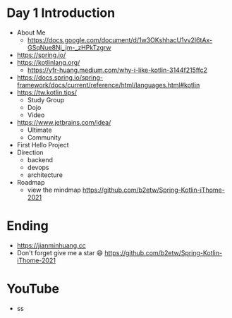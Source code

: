 # Day 1 Introduction
* About Me
  * https://docs.google.com/document/d/1w3OKshhacU1vv2I6tAx-GSqNue8Nj_jm-_zHPkTzgrw
* https://spring.io/
* https://kotlinlang.org/
  * https://yfr-huang.medium.com/why-i-like-kotlin-3144f215ffc2
* https://docs.spring.io/spring-framework/docs/current/reference/html/languages.html#kotlin
* https://tw.kotlin.tips/
  * Study Group
  * Dojo
  * Video
* https://www.jetbrains.com/idea/
  * Ultimate
  * Community
* First Hello Project
* Direction
  * backend
  * devops
  * architecture
* Roadmap
  * view the mindmap https://github.com/b2etw/Spring-Kotlin-iThome-2021

# Ending
* https://jianminhuang.cc
* Don't forget give me a star 😄 https://github.com/b2etw/Spring-Kotlin-iThome-2021

# YouTube
* ss

